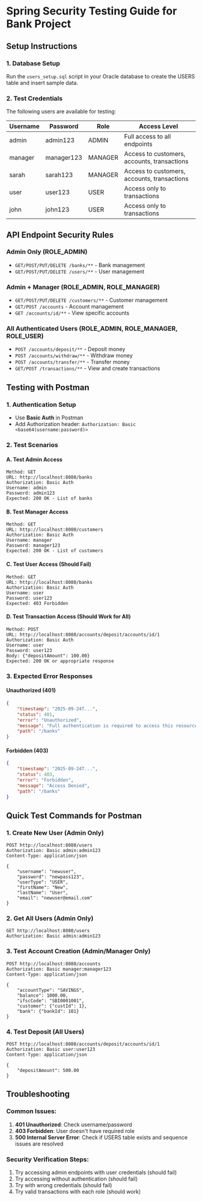 # Spring Security Testing Guide for Bank Project

## Setup Instructions

### 1. Database Setup
Run the `users_setup.sql` script in your Oracle database to create the USERS table and insert sample data.

### 2. Test Credentials
The following users are available for testing:

| Username | Password    | Role    | Access Level |
|----------|-------------|---------|--------------|
| admin    | admin123    | ADMIN   | Full access to all endpoints |
| manager  | manager123  | MANAGER | Access to customers, accounts, transactions |
| sarah    | sarah123    | MANAGER | Access to customers, accounts, transactions |
| user     | user123     | USER    | Access only to transactions |
| john     | john123     | USER    | Access only to transactions |

## API Endpoint Security Rules

### Admin Only (ROLE_ADMIN)
- `GET/POST/PUT/DELETE /banks/**` - Bank management
- `GET/POST/PUT/DELETE /users/**` - User management

### Admin + Manager (ROLE_ADMIN, ROLE_MANAGER)
- `GET/POST/PUT/DELETE /customers/**` - Customer management
- `GET/POST /accounts` - Account management
- `GET /accounts/id/**` - View specific accounts

### All Authenticated Users (ROLE_ADMIN, ROLE_MANAGER, ROLE_USER)
- `POST /accounts/deposit/**` - Deposit money
- `POST /accounts/withdraw/**` - Withdraw money  
- `POST /accounts/transfer/**` - Transfer money
- `GET/POST /transactions/**` - View and create transactions

## Testing with Postman

### 1. Authentication Setup
- Use **Basic Auth** in Postman
- Add Authorization header: `Authorization: Basic <base64(username:password)>`

### 2. Test Scenarios

#### A. Test Admin Access
```
Method: GET
URL: http://localhost:8080/banks
Authorization: Basic Auth
Username: admin
Password: admin123
Expected: 200 OK - List of banks
```

#### B. Test Manager Access  
```
Method: GET
URL: http://localhost:8080/customers
Authorization: Basic Auth
Username: manager
Password: manager123
Expected: 200 OK - List of customers
```

#### C. Test User Access (Should Fail)
```
Method: GET
URL: http://localhost:8080/banks
Authorization: Basic Auth
Username: user
Password: user123
Expected: 403 Forbidden
```

#### D. Test Transaction Access (Should Work for All)
```
Method: POST
URL: http://localhost:8080/accounts/deposit/accounts/id/1
Authorization: Basic Auth
Username: user
Password: user123
Body: {"depositAmount": 100.00}
Expected: 200 OK or appropriate response
```

### 3. Expected Error Responses

#### Unauthorized (401)
```json
{
    "timestamp": "2025-09-24T...",
    "status": 401,
    "error": "Unauthorized",
    "message": "Full authentication is required to access this resource",
    "path": "/banks"
}
```

#### Forbidden (403)
```json
{
    "timestamp": "2025-09-24T...", 
    "status": 403,
    "error": "Forbidden",
    "message": "Access Denied",
    "path": "/banks"
}
```

## Quick Test Commands for Postman

### 1. Create New User (Admin Only)
```
POST http://localhost:8080/users
Authorization: Basic admin:admin123
Content-Type: application/json

{
    "username": "newuser",
    "password": "newpass123",
    "userType": "USER", 
    "firstName": "New",
    "lastName": "User",
    "email": "newuser@email.com"
}
```

### 2. Get All Users (Admin Only)
```
GET http://localhost:8080/users
Authorization: Basic admin:admin123
```

### 3. Test Account Creation (Admin/Manager Only)
```
POST http://localhost:8080/accounts
Authorization: Basic manager:manager123
Content-Type: application/json

{
    "accountType": "SAVINGS",
    "balance": 1000.00,
    "ifscCode": "SBI0001001",
    "customer": {"custId": 1},
    "bank": {"bankId": 101}
}
```

### 4. Test Deposit (All Users)
```
POST http://localhost:8080/accounts/deposit/accounts/id/1
Authorization: Basic user:user123
Content-Type: application/json

{
    "depositAmount": 500.00
}
```

## Troubleshooting

### Common Issues:
1. **401 Unauthorized**: Check username/password
2. **403 Forbidden**: User doesn't have required role
3. **500 Internal Server Error**: Check if USERS table exists and sequence issues are resolved

### Security Verification Steps:
1. Try accessing admin endpoints with user credentials (should fail)
2. Try accessing without authentication (should fail)  
3. Try with wrong credentials (should fail)
4. Try valid transactions with each role (should work)
